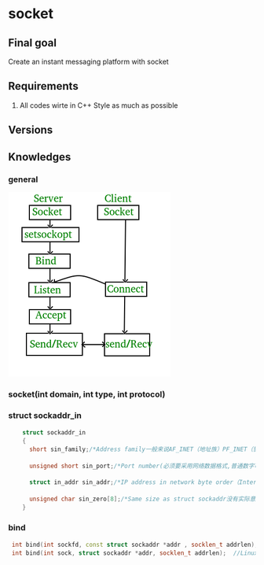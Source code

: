 # socket
## Final goal
Create an instant messaging platform with socket
## Requirements
  1.  All codes wirte in C++ Style as much as possible
 ## Versions

## Knowledges
### general 
![socket](Resource/Socket.png)
### socket(int domain, int type, int protocol)
### struct sockaddr_in
```c++
    struct sockaddr_in
    {
      short sin_family;/*Address family一般来说AF_INET（地址族）PF_INET（协议族）*/
 
      unsigned short sin_port;/*Port number(必须要采用网络数据格式,普通数字可以用htons()函数转换成网络数据格式的数字)*/
 
      struct in_addr sin_addr;/*IP address in network byte order（Internet address）*/
 
      unsigned char sin_zero[8];/*Same size as struct sockaddr没有实际意义,只是为了　跟SOCKADDR结构在内存中对齐*/
    }
 ```   
### bind
```c++
 int bind(int sockfd, const struct sockaddr *addr , socklen_t addrlen);//windows
 int bind(int sock, struct sockaddr *addr, socklen_t addrlen);  //Linux
```


